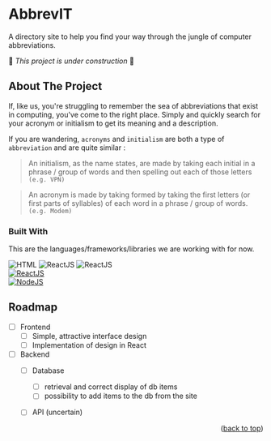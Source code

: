 <a name="readme-top"></a>

<!-- Introduction -->
# AbbrevIT

A directory site to help you find your way through the jungle of computer abbreviations.

🚧 *This project is under construction* 🚧


<!-- ABOUT THE PROJECT -->
## About The Project
<!-- [![Product Name Screen Shot][product-screenshot]](https://example.com) -->

If, like us, you're struggling to remember the sea of abbreviations that exist in computing, you've come to the right place. Simply and quickly search for your acronym or initialism to get its meaning and a description.

If you are wandering, `acronyms` and `initialism` are both a type of `abbreviation` and are quite similar :
    
> An initialism, as the name states, are made by taking each initial in a phrase / group of words and then spelling out each of those letters `(e.g. VPN)` <!--Ajouter lien vers VPN -->

> An acronym is made by taking formed by taking the first letters (or first parts of syllables) of each word in a phrase / group of words. `(e.g. Modem)` <!--Pareil lien vers modem -->



### Built With 

This are the languages/frameworks/libraries we are working with for now.

![HTML][html-shield] ![ReactJS][css-shield] ![ReactJS][js-shield] <br>
[![ReactJS][react-shield]](https://reactjs.org/) <br>
[![NodeJS][node-shield]](https://nodejs.org/en) <br>



<!-- GETTING STARTED 
## Getting Started

### Installation
-->


<!-- ROADMAP -->
## Roadmap

- [ ] Frontend
    - [ ] Simple, attractive interface design
    - [ ] Implementation of design in React
- [ ] Backend
    - [ ] Database
        - [ ] retrieval and correct display of db items 
        - [ ] possibility to add items to the db from the site
    - [ ] API (uncertain)


<p align="right">(<a href="#readme-top">back to top</a>)</p>



<!-- CONTRIBUTING 
## Contributing
-->



<!-- LICENSE 
## License
-->



<!-- MARKDOWN LINKS & IMAGES -->
[html-shield]: https://img.shields.io/badge/HTML5-E34F26?style=for-the-badge&logo=html5&logoColor=white
[css-shield]: https://img.shields.io/badge/CSS3-1572B6?style=for-the-badge&logo=css3&logoColor=white
[js-shield]: https://img.shields.io/badge/JavaScript-323330?style=for-the-badge&logo=javascript&logoColor=F7DF1E
[react-shield]: https://img.shields.io/badge/React-20232A?style=for-the-badge&logo=react&logoColor=61DAFB
[node-shield]: https://img.shields.io/badge/Node%20js-339933?style=for-the-badge&logo=nodedotjs&logoColor=white
